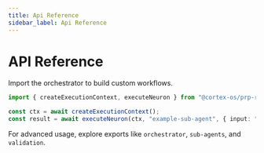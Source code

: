 ```yaml
---
title: Api Reference
sidebar_label: Api Reference
---
```


# API Reference

Import the orchestrator to build custom workflows.

```ts
import { createExecutionContext, executeNeuron } from "@cortex-os/prp-runner";

const ctx = await createExecutionContext();
const result = await executeNeuron(ctx, "example-sub-agent", { input: "hello" });
```

For advanced usage, explore exports like `orchestrator`, `sub-agents`, and `validation`.
